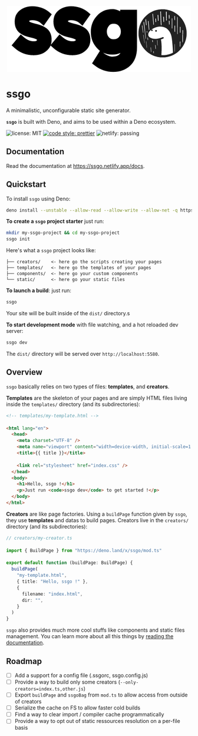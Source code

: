 <p align="center">
  <img src="./assets/logo.png">
</p>

# ssgo

A minimalistic, unconfigurable static site generator.

**`ssgo`** is built with Deno, and aims to be used within a Deno ecosystem.

![license: MIT](https://img.shields.io/github/license/mdubourg001/ssgo?style=flat-square)
[![code style: prettier](https://img.shields.io/badge/code_style-prettier-ff69b4.svg?style=flat-square)](https://github.com/prettier/prettier)
![netlify: passing](https://img.shields.io/netlify/d9dae2e0-b3b2-4c86-aee8-7a625de6e18a?style=flat-square)

## Documentation

Read the documentation at https://ssgo.netlify.app/docs.

## Quickstart

To install `ssgo` using Deno:

```bash
deno install --unstable --allow-read --allow-write --allow-net -q https://deno.land/x/ssgo/ssgo.ts
```

**To create a `ssgo` project starter** just run:

```bash
mkdir my-ssgo-project && cd my-ssgo-project
ssgo init
```

Here's what a `ssgo` project looks like:

```plaintext
├── creators/    <- here go the scripts creating your pages
├── templates/   <- here go the templates of your pages
├── components/  <- here go your custom components
└── static/      <- here go your static files
```

**To launch a build**: just run:

```bash
ssgo
```

Your site will be built inside of the `dist/` directory.s

**To start development mode** with file watching, and a hot reloaded dev server:

```bash
ssgo dev
```

The `dist/` directory will be served over `http://localhost:5580`.

## Overview

`ssgo` basically relies on two types of files: **templates**, and **creators**.

**Templates** are the skeleton of your pages and are simply HTML files living inside the `templates/` directory (and its subdirectories):

```html
<!-- templates/my-template.html -->

<html lang="en">
  <head>
    <meta charset="UTF-8" />
    <meta name="viewport" content="width=device-width, initial-scale=1.0" />
    <title>{{ title }}</title>

    <link rel="stylesheet" href="index.css" />
  </head>
  <body>
    <h1>Hello, ssgo !</h1>
    <p>Just run <code>ssgo dev</code> to get started !</p>
  </body>
</html>
```

**Creators** are like page factories. Using a `buildPage` function given by `ssgo`, they use **templates** and datas to build pages. Creators live in the `creators/` directory (and its subdirectories):

```typescript
// creators/my-creator.ts

import { BuildPage } from "https://deno.land/x/ssgo/mod.ts"

export default function (buildPage: BuildPage) {
  buildPage(
    "my-template.html",
    { title: "Hello, ssgo !" },
    {
      filename: "index.html",
      dir: "",
    }
  )
}
```

`ssgo` also provides much more cool stuffs like components and static files management. You can learn more about all this things by [reading the documentation](https://ssgo.netlify.app/docs).

## Roadmap

- [ ] Add a support for a config file (.ssgorc, ssgo.config.js)
- [ ] Provide a way to build only some creators (`--only-creators=index.ts,other.js`)
- [ ] Export `buildPage` and `ssgoBag` from `mod.ts` to allow access from outside of creators
- [ ] Serialize the cache on FS to allow faster cold builds
- [ ] Find a way to clear import / compiler cache programmatically
- [ ] Provide a way to opt out of static ressources resolution on a per-file basis
